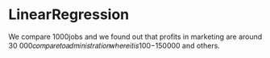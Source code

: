# LinearRegression
We compare 1000jobs and we found out that profits in marketing are around 30 000𝑐𝑜𝑚𝑝𝑎𝑟𝑒𝑡𝑜𝑎𝑑𝑚𝑖𝑛𝑖𝑠𝑡𝑟𝑎𝑡𝑖𝑜𝑛𝑤ℎ𝑒𝑟𝑒𝑖𝑡𝑖𝑠100−150000 and others.
